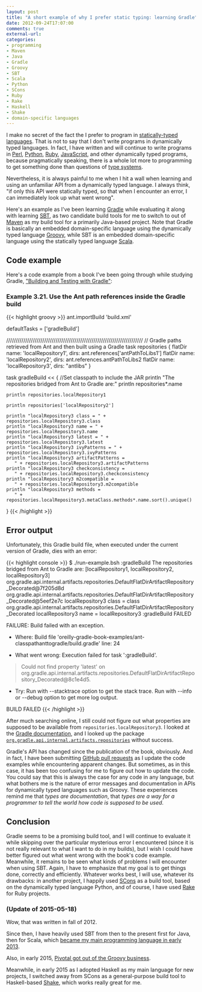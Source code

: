 ```yaml
---
layout: post
title: "A short example of why I prefer static typing: learning Gradle"
date: 2012-09-24T17:07:00
comments: true
external-url:
categories:
- programming
- Maven
- Java
- Gradle
- Groovy
- SBT
- Scala
- Python
- SCons
- Ruby
- Rake
- Haskell
- Shake
- domain-specific languages
---
```

I make no secret of the fact the I prefer to program in [statically-typed languages](http://en.wikipedia.org/wiki/Programming_language#Static_versus_dynamic_typing). That is not to say that I don't write programs in dynamically typed languages. In fact, I have written and will continue to write programs in [Perl](/categories/perl/), [Python](/categories/python/), [Ruby](/categories/ruby/), [JavaScript](/categories/javascript/), and other dynamically typed programs, because pragmatically speaking, there is a whole lot more to programming to get something done than questions of [type systems](http://en.wikipedia.org/wiki/Type_system).

Nevertheless, it is always painful to me when I hit a wall when learning and using an unfamiliar API from a dynamically typed language. I always think, "if only this API were statically typed, so that when I encounter an error, I can immediately look up what went wrong".

Here's an example as I've been learning [Gradle](http://www.gradle.org/) while evaluating it along with learning [SBT](http://www.scala-sbt.org/), as two candidate build tools for me to switch to out of [Maven](http://maven.apache.org/) as my build tool for a primarily Java-based project. Note that Gradle is basically an embedded domain-specific language using the dynamically typed language [Groovy](http://groovy.codehaus.org/), while SBT is an embedded domain-specific language using the statically typed language [Scala](http://www.scala-lang.org/).

<!--more-->

## Code example

Here's a code example from a book I've been going through while studying Gradle, ["Building and Testing with Gradle"](http://gradleware.com/registered/books/building-and-testing/):

### Example 3.21. Use the Ant path references inside the Gradle build

{{< highlight groovy >}}
ant.importBuild 'build.xml'

defaultTasks = ['gradleBuild']

////////////////////////////////////////////////////////////////////////
// Gradle paths retrieved from Ant and then built using a Gradle task
repositories {
    flatDir name: 'localRepository1', dirs: ant.references['antPathToLibs1']
    flatDir name: 'localRepository2', dirs: ant.references.antPathToLibs2
    flatDir name: 'localRepository3', dirs: "antlibs"
}

task gradleBuild << {
    //Set classpath to include the JAR
    println "The repositories bridged from Ant to Gradle are:"
    println repositories*.name

    println repositories.localRepository1

    println repositories['localRepository2']

    println "localRepository3 class = " + repositories.localRepository3.class
    println "localRepository3 name = " + repositories.localRepository3.name
    println "localRepository3 latest = " + repositories.localRepository3.latest
    println "localRepository3 ivyPatterns = " + repositories.localRepository3.ivyPatterns
    println "localRepository3 artifactPatterns =
       " + repositories.localRepository3.artifactPatterns
    println "localRepository3 checkconsistency =
       " + repositories.localRepository3.checkconsistency
    println "localRepository3 m2compatible =
       " + repositories.localRepository3.m2compatible
    println "localRepository3 methods =
       " + repositories.localRepository3.metaClass.methods*.name.sort().unique()
}
{{< /highlight >}}

## Error output

Unfortunately, this Gradle build file, when executed under the current version of Gradle, dies with an error:

{{< highlight console >}}
$ ./run-example.bsh
:gradleBuild
The repositories bridged from Ant to Gradle are:
[localRepository1, localRepository2, localRepository3]
org.gradle.api.internal.artifacts.repositories.DefaultFlatDirArtifactRepository_Decorated@7f205d8d
org.gradle.api.internal.artifacts.repositories.DefaultFlatDirArtifactRepository_Decorated@5eef2e7c
localRepository3 class = class org.gradle.api.internal.artifacts.repositories.DefaultFlatDirArtifactRepository_Decorated
localRepository3 name = localRepository3
:gradleBuild FAILED

FAILURE: Build failed with an exception.

* Where:
Build file 'oreilly-gradle-book-examples/ant-classpathanttogradle/build.gradle' line: 24

* What went wrong:
Execution failed for task ':gradleBuild'.
> Could not find property 'latest' on org.gradle.api.internal.artifacts.repositories.DefaultFlatDirArtifactRepository_Decorated@8c1e4d5.

* Try:
Run with --stacktrace option to get the stack trace. Run with --info or --debug option to get more log output.

BUILD FAILED
{{< /highlight >}}

After much searching online, I still could not figure out what properties are supposed to be available from `repositories.localRepository3`. I looked at the [Gradle documentation](http://www.gradle.org/docs/current/javadoc/overview-tree.html), and I looked up the package [`org.gradle.api.internal.artifacts.repositories`](http://www.gradle.org/docs/current/javadoc/org/gradle/api/artifacts/repositories/package-tree.html) without success.

Gradle's API has changed since the publication of the book, obviously. And in fact, I have been submitting [GitHub pull requests](https://github.com/gradleware/oreilly-gradle-book-examples/commit/351f31f1cdede84233b977e67031720177144aab) as I update the code examples while encountering apparent changes. But sometimes, as in this case, it has been too confusing for me to figure out how to update the code. You could say that this is always the case for any code in any language, but what bothers me is the nature of error messages and documentation in APIs for dynamically typed languages such as Groovy. These experiences remind me that *types are documentation*, that *types are a way for a programmer to tell the world how code is supposed to be used*.

## Conclusion

Gradle seems to be a promising build tool, and I will continue to evaluate it while skipping over the particular mysterious error I encountered (since it is not really relevant to what I want to do in my builds), but I wish I could have better figured out what went wrong with the book's code example. Meanwhile, it remains to be seen what kinds of problems I will encounter when using SBT. Again, I have to emphasize that my goal is to get things done, correctly and efficiently. Whatever works best, I will use, whatever its drawbacks: in another project, I happily used [SCons](/categories/scons/) as a build tool, based on the dynamically typed language Python, and of course, I have used [Rake](http://rake.rubyforge.org/) for Ruby projects.

### (Update of 2015-05-18)

Wow, that was written in fall of 2012.

Since then, I have heavily used SBT from then to the present first for Java, then for Scala, which [became my main programming language in early 2013](http://franklinchen.com/blog/2013/01/11/2013-is-my-year-of-scala/).

Also, in early 2015, [Pivotal got out of the Groovy business](http://blog.pivotal.io/pivotal/news-2/groovy-2-4-and-grails-3-0-to-be-last-major-releases-under-pivotal-sponsorship).

Meanwhile, in early 2015 as I adopted Haskell as my main language for new projects, I switched away from SCons as a general-purpose build tool to Haskell-based [Shake](http://shakebuild.com/), which works really great for me.
